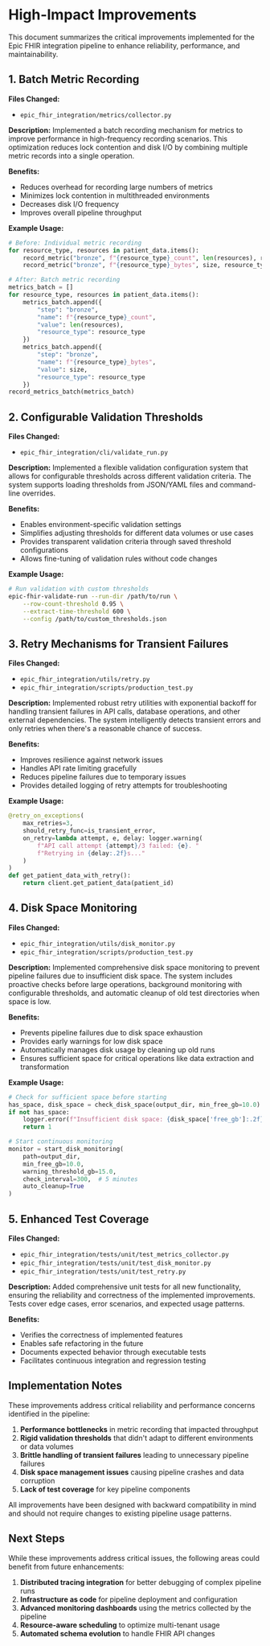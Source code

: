 # High-Impact Improvements

This document summarizes the critical improvements implemented for the Epic FHIR integration pipeline to enhance reliability, performance, and maintainability.

## 1. Batch Metric Recording

**Files Changed:**
- `epic_fhir_integration/metrics/collector.py`

**Description:**
Implemented a batch recording mechanism for metrics to improve performance in high-frequency recording scenarios. This optimization reduces lock contention and disk I/O by combining multiple metric records into a single operation.

**Benefits:**
- Reduces overhead for recording large numbers of metrics
- Minimizes lock contention in multithreaded environments
- Decreases disk I/O frequency
- Improves overall pipeline throughput

**Example Usage:**
```python
# Before: Individual metric recording
for resource_type, resources in patient_data.items():
    record_metric("bronze", f"{resource_type}_count", len(resources), resource_type=resource_type)
    record_metric("bronze", f"{resource_type}_bytes", size, resource_type=resource_type)

# After: Batch metric recording
metrics_batch = []
for resource_type, resources in patient_data.items():
    metrics_batch.append({
        "step": "bronze",
        "name": f"{resource_type}_count",
        "value": len(resources),
        "resource_type": resource_type
    })
    metrics_batch.append({
        "step": "bronze",
        "name": f"{resource_type}_bytes",
        "value": size,
        "resource_type": resource_type
    })
record_metrics_batch(metrics_batch)
```

## 2. Configurable Validation Thresholds

**Files Changed:**
- `epic_fhir_integration/cli/validate_run.py`

**Description:**
Implemented a flexible validation configuration system that allows for configurable thresholds across different validation criteria. The system supports loading thresholds from JSON/YAML files and command-line overrides.

**Benefits:**
- Enables environment-specific validation settings
- Simplifies adjusting thresholds for different data volumes or use cases
- Provides transparent validation criteria through saved threshold configurations
- Allows fine-tuning of validation rules without code changes

**Example Usage:**
```bash
# Run validation with custom thresholds
epic-fhir-validate-run --run-dir /path/to/run \
    --row-count-threshold 0.95 \
    --extract-time-threshold 600 \
    --config /path/to/custom_thresholds.json
```

## 3. Retry Mechanisms for Transient Failures

**Files Changed:**
- `epic_fhir_integration/utils/retry.py`
- `epic_fhir_integration/scripts/production_test.py`

**Description:**
Implemented robust retry utilities with exponential backoff for handling transient failures in API calls, database operations, and other external dependencies. The system intelligently detects transient errors and only retries when there's a reasonable chance of success.

**Benefits:**
- Improves resilience against network issues
- Handles API rate limiting gracefully
- Reduces pipeline failures due to temporary issues
- Provides detailed logging of retry attempts for troubleshooting

**Example Usage:**
```python
@retry_on_exceptions(
    max_retries=3,
    should_retry_func=is_transient_error,
    on_retry=lambda attempt, e, delay: logger.warning(
        f"API call attempt {attempt}/3 failed: {e}. "
        f"Retrying in {delay:.2f}s..."
    )
)
def get_patient_data_with_retry():
    return client.get_patient_data(patient_id)
```

## 4. Disk Space Monitoring

**Files Changed:**
- `epic_fhir_integration/utils/disk_monitor.py`
- `epic_fhir_integration/scripts/production_test.py`

**Description:**
Implemented comprehensive disk space monitoring to prevent pipeline failures due to insufficient disk space. The system includes proactive checks before large operations, background monitoring with configurable thresholds, and automatic cleanup of old test directories when space is low.

**Benefits:**
- Prevents pipeline failures due to disk space exhaustion
- Provides early warnings for low disk space
- Automatically manages disk usage by cleaning up old runs
- Ensures sufficient space for critical operations like data extraction and transformation

**Example Usage:**
```python
# Check for sufficient space before starting
has_space, disk_space = check_disk_space(output_dir, min_free_gb=10.0)
if not has_space:
    logger.error(f"Insufficient disk space: {disk_space['free_gb']:.2f} GB free")
    return 1

# Start continuous monitoring
monitor = start_disk_monitoring(
    path=output_dir,
    min_free_gb=10.0,
    warning_threshold_gb=15.0,
    check_interval=300,  # 5 minutes
    auto_cleanup=True
)
```

## 5. Enhanced Test Coverage

**Files Changed:**
- `epic_fhir_integration/tests/unit/test_metrics_collector.py`
- `epic_fhir_integration/tests/unit/test_disk_monitor.py`
- `epic_fhir_integration/tests/unit/test_retry.py`

**Description:**
Added comprehensive unit tests for all new functionality, ensuring the reliability and correctness of the implemented improvements. Tests cover edge cases, error scenarios, and expected usage patterns.

**Benefits:**
- Verifies the correctness of implemented features
- Enables safe refactoring in the future
- Documents expected behavior through executable tests
- Facilitates continuous integration and regression testing

## Implementation Notes

These improvements address critical reliability and performance concerns identified in the pipeline:

1. **Performance bottlenecks** in metric recording that impacted throughput
2. **Rigid validation thresholds** that didn't adapt to different environments or data volumes
3. **Brittle handling of transient failures** leading to unnecessary pipeline failures
4. **Disk space management issues** causing pipeline crashes and data corruption
5. **Lack of test coverage** for key pipeline components

All improvements have been designed with backward compatibility in mind and should not require changes to existing pipeline usage patterns.

## Next Steps

While these improvements address critical issues, the following areas could benefit from future enhancements:

1. **Distributed tracing integration** for better debugging of complex pipeline runs
2. **Infrastructure as code** for pipeline deployment and configuration
3. **Advanced monitoring dashboards** using the metrics collected by the pipeline
4. **Resource-aware scheduling** to optimize multi-tenant usage
5. **Automated schema evolution** to handle FHIR API changes 